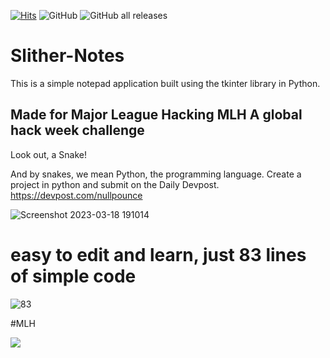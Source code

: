 [![Hits](https://hits.seeyoufarm.com/api/count/incr/badge.svg?url=https%3A%2F%2Fgithub.com%2FNullPounce%2FSlither-Notes&count_bg=%2379C83D&title_bg=%23555555&icon=python.svg&icon_color=%23E7E7E7&title=views&edge_flat=false)](https://hits.seeyoufarm.com)
![GitHub](https://img.shields.io/github/license/NullPounce/Slither-Notes)
![GitHub all releases](https://img.shields.io/github/downloads/NullPounce/Slither-Notes/total)


# Slither-Notes
This is a simple notepad application built using the tkinter library in Python.

Made for Major League Hacking MLH A global hack week challenge
-
Look out, a Snake!

And by snakes, we mean Python, the programming language. Create a project in python and submit on the Daily Devpost. 
https://devpost.com/nullpounce

![Screenshot 2023-03-18 191014](https://user-images.githubusercontent.com/28081004/226144834-3b360931-e455-4f6c-9fa6-5d2091162857.png)


# easy to edit and learn, just 83 lines of simple code
![83](https://user-images.githubusercontent.com/28081004/224529584-16f3ee6f-1ef0-434e-a2f2-9838543026b3.png)

#MLH

</a>
<a href="https://ghw.mlh.io/">                                                  
    <img src="https://framerusercontent.com/images/UJ8JURxzrvcPdR9f1NlylG2VDM.png?scale-down-to=512">
  </a>
  
